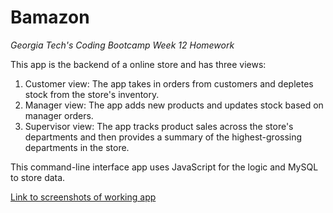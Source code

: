 # Bamazon

*Georgia Tech's Coding Bootcamp Week 12 Homework*

This app is the backend of a online store and has three views:
1. Customer view: The app takes in orders from customers and depletes stock from the store's inventory. 
1. Manager view: The app adds new products and updates stock based on manager orders.
1. Supervisor view: The app tracks product sales across the store's departments and then provides a summary of the highest-grossing departments in the store.

This command-line interface app uses JavaScript for the logic and MySQL to store data.

[Link to screenshots of working app](https://drive.google.com/drive/folders/0B_ipypL_IhZPazlZR1RfRlpjNjQ?usp=sharing)